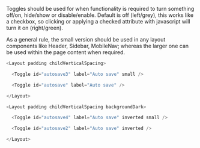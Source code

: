 Toggles should be used for when functionality is required to turn something off/on, hide/show or disable/enable. Default is off (left/grey), this works like a checkbox, so clicking or applying a checked attribute with javascript will turn it on (right/green).

As a general rule, the small version should be used in any layout components like Header, Sidebar, MobileNav; whereas the larger one can be used within the page content when required.

```js
<Layout padding childVerticalSpacing>

  <Toggle id="autosave3" label="Auto save" small />

  <Toggle id="autosave" label="Auto save" />

</Layout>

<Layout padding childVerticalSpacing backgroundDark>

  <Toggle id="autosave4" label="Auto save" inverted small />

  <Toggle id="autosave2" label="Auto save" inverted />

</Layout>
```
